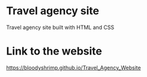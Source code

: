# Travel agency site

Travel agency site built with HTML and CSS

# Link to the website

https://bloodyshrimp.github.io/Travel_Agency_Website
